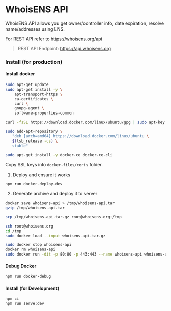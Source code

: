 # WhoisENS API

WhoisENS API allows you get owner/controller info, date expiration, resolve name/addresses using ENS.

For REST API refer to https://whoisens.org/api

> REST API Endpoint: https://api.whoisens.org


### Install (for production)

#### Install docker

```bash
sudo apt-get update
sudo apt-get install -y \
    apt-transport-https \
    ca-certificates \
    curl \
    gnupg-agent \
    software-properties-common

curl -fsSL https://download.docker.com/linux/ubuntu/gpg | sudo apt-key add -

sudo add-apt-repository \
   "deb [arch=amd64] https://download.docker.com/linux/ubuntu \
   $(lsb_release -cs) \
   stable"
   
sudo apt-get install -y docker-ce docker-ce-cli
```

Copy SSL keys into `docker-files/certs` folder.


1. Deploy and ensure it works

```bash
npm run docker-deploy-dev
```

2. Generate archive and deploy it to server

```bash
docker save whoisens-api > /tmp/whoisens-api.tar
gzip /tmp/whoisens-api.tar

scp /tmp/whoisens-api.tar.gz root@whoisens.org:/tmp

ssh root@whoisens.org
cd /tmp
sudo docker load --input whoisens-api.tar.gz

sudo docker stop whoisens-api
docker rm whoisens-api
sudo docker run -dit -p 80:80 -p 443:443 --name whoisens-api whoisens-api
```


#### Debug Docker

```bash
npm run docker-debug
```

#### Install (for Development)

```bash
npm ci
npm run serve:dev
```
